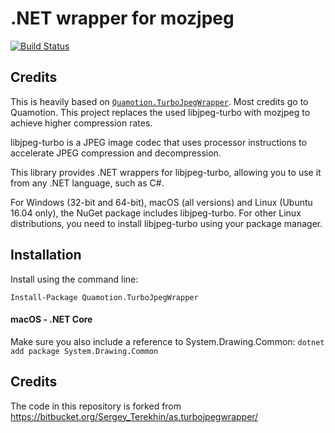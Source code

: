 # .NET wrapper for mozjpeg
[![Build Status](https://dev.azure.com/qmfrederik/AS.TurboJpegWrapper/_apis/build/status/quamotion.AS.TurboJpegWrapper?branchName=master)](https://dev.azure.com/qmfrederik/AS.TurboJpegWrapper/_build/latest?definitionId=12&branchName=master)

## Credits

This is heavily based on [`Quamotion.TurboJpegWrapper`](https://github.com/quamotion/AS.TurboJpegWrapper). Most credits go to Quamotion. This project replaces the used libjpeg-turbo with mozjpeg to achieve higher compression rates.

libjpeg-turbo is a JPEG image codec that uses processor instructions to accelerate JPEG compression
and decompression.

This library provides .NET wrappers for libjpeg-turbo, allowing you to use it from any .NET language,
such as C#.

For Windows (32-bit and 64-bit), macOS (all versions) and Linux (Ubuntu 16.04 only), the NuGet package
includes libjpeg-turbo. For other Linux distributions, you need to install libjpeg-turbo using your
package manager.


## Installation

Install using the command line:

```
Install-Package Quamotion.TurboJpegWrapper
```

#### macOS - .NET Core
Make sure you also include a reference to System.Drawing.Common:
`dotnet add package System.Drawing.Common`

## Credits
The code in this repository is forked from https://bitbucket.org/Sergey_Terekhin/as.turbojpegwrapper/
